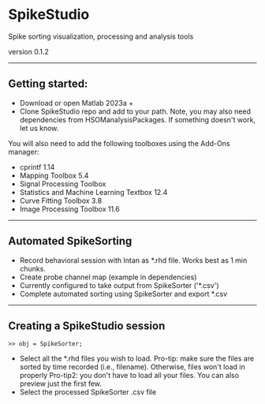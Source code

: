 # SpikeStudio
Spike sorting visualization, processing and analysis tools

version 0.1.2

-------------------------
## Getting started:

- Download or open Matlab 2023a + 
- Clone SpikeStudio repo and add to your path. 
    Note, you may also need dependencies from HSOManalysisPackages. If something doesn't work, let us know.

You will also need to add the following toolboxes using the Add-Ons manager:

- cprintf 1.14
- Mapping Toolbox 5.4
- Signal Processing Toolbox
- Statistics and Machine Learning Textbox 12.4
- Curve Fitting Toolbox 3.8
- Image Processing Toolbox 11.6

--------------------------
## Automated SpikeSorting

- Record behavioral session with Intan as *.rhd file. Works best as 1 min chunks.
- Create probe channel map (example in dependencies)
- Currently configured to take output from SpikeSorter ('*.csv')
- Complete automated sorting using SpikeSorter and export *.csv

---------------------------
## Creating a SpikeStudio session

    >> obj = SpikeSorter;
    
- Select all the *.rhd files you wish to load. 
    Pro-tip: make sure the files are sorted by time recorded (i.e., filename). Otherwise, files won't load in properly
    Pro-tip2: you don't have to load all your files. You can also preview just the first few.
- Select the processed SpikeSorter .csv file
